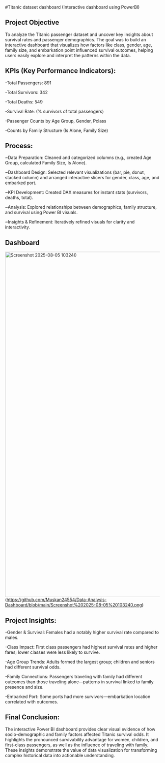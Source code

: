 #Titanic dataset dashboard (Interactive dashboard using PowerBI)
## Project Objective
To analyze the Titanic passenger dataset and uncover key insights about survival rates and passenger demographics. The goal was to build an interactive dashboard that visualizes how factors like class, gender, age, family size, and embarkation point influenced survival outcomes, helping users easily explore and interpret the patterns within the data.

## KPIs (Key Performance Indicators):
-Total Passengers: 891

-Total Survivors: 342

-Total Deaths: 549

-Survival Rate: (% survivors of total passengers)

-Passenger Counts by Age Group, Gender, Pclass

-Counts by Family Structure (Is Alone, Family Size)

## Process:
~Data Preparation: Cleaned and categorized columns (e.g., created Age Group, calculated Family Size, Is Alone).

~Dashboard Design: Selected relevant visualizations (bar, pie, donut, stacked column) and arranged interactive slicers for gender, class, age, and embarked port.

~KPI Development: Created DAX measures for instant stats (survivors, deaths, total).

~Analysis: Explored relationships between demographics, family structure, and survival using Power BI visuals.

~Insights & Refinement: Iteratively refined visuals for clarity and interactivity.

## Dashboard
<img width="2054" height="1122" alt="Screenshot 2025-08-05 103240" src="https://github.com/user-attachments/assets/54ee065f-70c1-4621-95f2-d3046ab09003" /> (https://github.com/Muskan24554/Data-Analysis-Dashboard/blob/main/Screenshot%202025-08-05%20103240.png)

## Project Insights:
-Gender & Survival: Females had a notably higher survival rate compared to males.

-Class Impact: First class passengers had highest survival rates and higher fares; lower classes were less likely to survive.

-Age Group Trends: Adults formed the largest group; children and seniors had different survival odds.

-Family Connections: Passengers traveling with family had different outcomes than those traveling alone—patterns in survival linked to family presence and size.

-Embarked Port: Some ports had more survivors—embarkation location correlated with outcomes.

## Final Conclusion:
The interactive Power BI dashboard provides clear visual evidence of how socio-demographic and family factors affected Titanic survival odds. It highlights the pronounced survivability advantage for women, children, and first-class passengers, as well as the influence of traveling with family. These insights demonstrate the value of data visualization for transforming complex historical data into actionable understanding.
